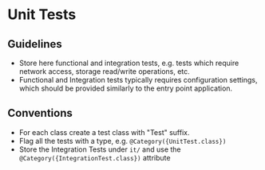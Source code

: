 Unit Tests
==========

## Guidelines

* Store here functional and integration tests, e.g. tests which require network
  access, storage read/write operations, etc.
* Functional and Integration tests typically requires configuration settings,
  which should be provided similarly to the entry point application.

## Conventions

* For each class create a test class with "Test" suffix.
* Flag all the tests with a type, e.g. `@Category({UnitTest.class})`
* Store the Integration Tests under `it/` and use the
  `@Category({IntegrationTest.class})` attribute
